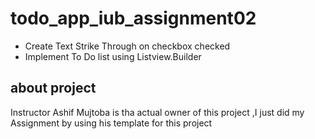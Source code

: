# todo_app_iub_assignment02

- Create Text Strike Through on checkbox checked
- Implement To Do list using Listview.Builder

## about project

Instructor Ashif Mujtoba is tha actual owner of this project ,I just did my Assignment by using his template for this project 
